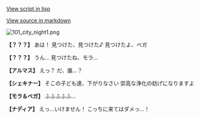[View script in lisp](../scripts/100103063.txt)

[View source in markdown](100103063.md)

![101_city_night1.png](../images/backgrounds/101_city_night1.png)

**【？？？】**
あは！
見つけた、見つけた♪
見つけたよ、ベガ

**【？？？】**
うん…
見つけたね、モラ…

**【アルマス】**
えっ？
だ、誰…？

**【シェキナー】**
そこの子ども達、下がりなさい
崇高な浄化の妨げになりますよ

**【モラ＆ベガ】**
ふふふふふ…

**【ナディア】**
えっ…いけません！
こっちに来てはダメっ…！
